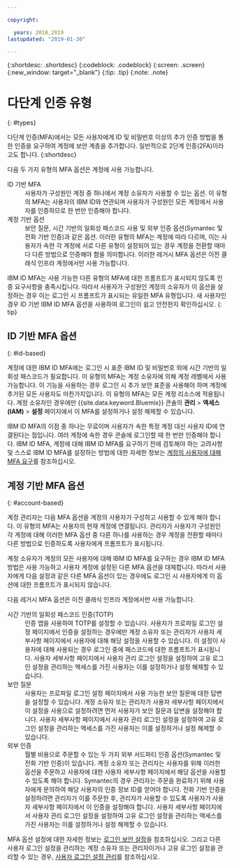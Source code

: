 ```yaml
---

copyright:

  years: 2018,2019
lastupdated: "2019-01-30"

---
```


{:shortdesc: .shortdesc}
{:codeblock: .codeblock}
{:screen: .screen}
{:new_window: target="_blank"}
{:tip: .tip}
{:note: .note}

# 다단계 인증 유형
{: #types}

다단계 인증(MFA)에서는 모든 사용자에게 ID 및 비밀번호 이상의 추가 인증 방법을 통한 인증을 요구하여 계정에 보안 계층을 추가합니다. 일반적으로 2단계 인증(2FA)이라고도 합니다.
{:shortdesc}

다음 두 가지 유형의 MFA 옵션은 계정에 사용 가능합니다.

<dl>
<dt>ID 기반 MFA</dt>
<dd>사용자가 구성원인 계정 중 하나에서 계정 소유자가 사용할 수 있는 옵션. 이 유형의 MFA는 사용자의 IBM ID와 연관되며 사용자가 구성원인 모든 계정에서 사용자를 인증하므로 한 번만 인증해야 합니다.</dd>
<dt>계정 기반 옵션</dt>
<dd>보안 질문, 시간 기반의 일회성 패스코드 사용 및 외부 인증 옵션(Symantec 및 전화 기반 인증)과 같은 옵션. 이러한 유형의 MFA는 계정에 따라 다르며, 이는 사용자가 속한 각 계정에 서로 다른 유형이 설정되어 있는 경우 계정을 전환할 때마다 다른 방법으로 인증해야 함을 의미합니다. 이러한 레거시 MFA 옵션은 이전 클래식 인프라 계정에서만 사용 가능합니다.</dd>
</dl>

IBM ID MFA는 사용 가능한 다른 유형의 MFA에 대한 프롬프트가 표시되지 않도록 인증 요구사항을 충족시킵니다. 따라서 사용자가 구성원인 계정의 소유자가 이 옵션을 설정하는 경우 이는 로그인 시 프롬프트가 표시되는 유일한 MFA 유형입니다. 새 사용자인 경우 ID 기반 IBM ID MFA 옵션을 사용하여 로그인이 쉽고 안전한지 확인하십시오.
{: tip}

## ID 기반 MFA 옵션
{: #id-based}

계정에 대한 IBM ID MFA에는 로그인 시 표준 IBM ID 및 비밀번호 외에 시간 기반의 일회성 패스코드가 필요합니다. 이 유형의 MFA는 계정 소유자에 의해 계정 레벨에서 사용 가능합니다. 이 기능을 사용하는 경우 로그인 시 추가 보안 표준을 사용해야 하며 계정에 추가된 모든 사용자도 마찬가지입니다. 이 유형의 MFA는 모든 계정 리소스에 적용됩니다. 계정 소유자인 경우에만 {{site.data.keyword.Bluemix}} 콘솔의 **관리** > **액세스(IAM)** > **설정** 페이지에서 이 MFA를 설정하거나 설정 해제할 수 있습니다.

IBM ID MFA의 이점 중 하나는 무료이며 사용자가 속한 특정 계정 대신 사용자 ID에 연결된다는 점입니다. 여러 계정에 속한 경우 콘솔에 로그인할 때 한 번만 인증해야 합니다. IBM ID MFA, 계정에 대해 IBM ID MFA를 요구하기 전에 검토해야 하는 고려사항 및 스스로 IBM ID MFA를 설정하는 방법에 대한 자세한 정보는 [계정의 사용자에 대해 MFA 요구](/docs/iam?topic=iam-enablemfa#enablemfa)를 참조하십시오.

## 계정 기반 MFA 옵션
{: #account-based}

계정 관리자는 다음 MFA 옵션을 계정의 사용자가 구성하고 사용할 수 있게 해야 합니다. 이 유형의 MFA는 사용자의 현재 계정에 연결됩니다. 관리자가 사용자가 구성원인 각 계정에 대해 이러한 MFA 옵션 중 다른 하나를 사용하는 경우 계정을 전환할 때마다 다른 방법으로 인증하도록 사용자에게 프롬프트가 표시됩니다. 

계정 소유자가 계정의 모든 사용자에 대해 IBM ID MFA를 요구하는 경우 IBM ID MFA 방법은 사용 가능하고 사용자 계정에 설정된 다른 MFA 옵션을 대체합니다. 따라서 사용자에게 다음 설정과 같은 다른 MFA 옵션이 있는 경우에도 로그인 시 사용자에게 이 옵션에 대한 프롬프트가 표시되지 않습니다.

다음 레거시 MFA 옵션은 이전 클래식 인프라 계정에서만 사용 가능합니다.

<dl>
<dt>시간 기반의 일회성 패스코드 인증(TOTP)</dt>
<dd>인증 앱을 사용하여 TOTP를 설정할 수 있습니다. 사용자가 프로파일 로그인 설정 페이지에서 인증을 설정하는 경우에만 계정 소유자 또는 관리자가 사용자 세부사항 페이지에서 사용자에 대해 해당 설정을 사용할 수 있습니다. 이 설정이 사용자에 대해 사용되는 경우 로그인 중에 패스코드에 대한 프롬프트가 표시됩니다. 사용자 세부사항 페이지에서 사용자 관리 로그인 설정을 설정하여 고유 로그인 설정을 관리하는 액세스를 가진 사용자는 이를 설정하거나 설정 해제할 수 있습니다.</dd>
<dt>보안 질문</dt>
<dd>사용자는 프로파일 로그인 설정 페이지에서 사용 가능한 보안 질문에 대한 답변을 설정할 수 있습니다. 계정 소유자 또는 관리자가 사용자 세부사항 페이지에서 이 설정을 사용으로 설정하려면 먼저 사용자가 보안 질문과 답변을 설정해야 합니다. 사용자 세부사항 페이지에서 사용자 관리 로그인 설정을 설정하여 고유 로그인 설정을 관리하는 액세스를 가진 사용자는 이를 설정하거나 설정 해제할 수 있습니다. </dd>
<dt>외부 인증</dt>
<dd>월별 비용으로 주문할 수 있는 두 가지 외부 서드파티 인증 옵션(Symantec 및 전화 기반 인증)이 있습니다. 계정 소유자 또는 관리자는 사용자를 위해 이러한 옵션을 주문하고 사용자에 대한 사용자 세부사항 페이지에서 해당 옵션을 사용할 수 있도록 해야 합니다. Symantec의 경우 관리자는 주문을 완료하기 위해 사용자에게 문의하여 해당 사용자의 인증 정보 ID를 얻어야 합니다. 전화 기반 인증을 설정하려면 관리자가 이를 주문한 후, 관리자가 사용할 수 있도록 사용자가 사용자 세부사항 페이지에서 이 인증을 설정해야 합니다. 사용자 세부사항 페이지에서 사용자 관리 로그인 설정을 설정하여 고유 로그인 설정을 관리하는 액세스를 가진 사용자는 이를 설정하거나 설정 해제할 수 있습니다.</dd>
</dl>

MFA 옵션 설정에 대한 자세한 정보는 [로그인 보안 설정](/docs/account?topic=account-login-settings#login-settings)을 참조하십시오. 그리고 다른 사용자 로그인 설정을 관리하는 계정 소유자 또는 관리자이거나 고유 로그인 설정을 관리할 수 있는 경우, [사용자 로그인 설정 관리](/docs/iam?topic=iam-loginsettings#loginsettings)를 참조하십시오.


